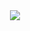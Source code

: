 <div align="center">
  <a href="https://MSR506.github.io/ohhh/">
    <img src="https://img.shields.io/badge/•_‎ _ _‎ _‎ _‎‎ _‎ _‎ _‎ _Open_MENU_‎ _‎ _‎ _‎‎ _ _‎ _‎ _‎‎ _•-5c6bc0">
  </a>
</div>
